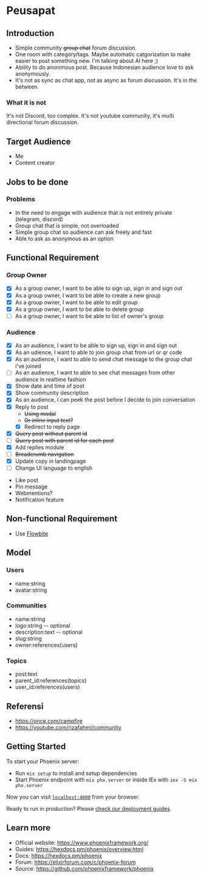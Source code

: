 # Peusapat

## Introduction

- Simple community ~~group chat~~ forum discussion.
- One room with category/tags. Maybe automatic catgorization to make easier to post something new. I'm talking about AI here ;)
- Ability to do anonimous post. Because Indonesian audience love to ask anonymously.
- It's not as sync as chat app, not as async as forum discussion. It's in the between.

### What it is not

It's not Discord, too complex.
It's not youtube community, it's multi directional forum discussion.

## Target Audience

- Me
- Content creator

## Jobs to be done

### Problems

- In the need to engage with audience that is not entirely private (telegram, discord)
- Group chat that is simple, not overloaded
- Simple group chat so audience can ask freely and fast
- Able to ask as anonymous as an option

## Functional Requirement

### Group Owner

- [x] As a group owner, I want to be able to sign up, sign in and sign out
- [x] As a group owner, I want to be able to create a new group
- [x] As a group owner, I want to be able to edit group
- [x] As a group owner, I want to be able to delete group
- [ ] As a group owner, I want to be able to list of owner's group

### Audience

- [x] As an audience, I want to be able to sign up, sign in and sign out
- [x] As an udience, I want to able to join group chat from url or qr code
- [x] As an audience, I want to able to send chat message to the group chat i've joined
- [ ] As an audience, I want to able to see chat messages from other audience in realtime fashion
- [x] Show date and time of post
- [x] Show community description
- [x] As an audience, I can peek the post before I decide to join conversation
- [x] Reply to post
  - ~~Using modal~~
  - ~~Or inline input text?~~
  - [x] Redirect to reply page
- [x] ~~Query post without parent id~~
- [ ] ~~Query post with parent id for each post~~
- [x] Add replies module
- [ ] ~~Breadcrumb navigation~~
- [x] Update copy in landingpage
- [ ] Change UI language to english
- Like post
- Pin message
- Webmentions?
- Notification feature

## Non-functional Requirement

- Use [Flowbite](https://flowbite.com/blocks/publisher/comments/)

## Model

### Users

- name:string
- avatar:string

### Communities

- name:string
- logo:string -- optional
- description:text -- optional
- slug:string
- owner:references(users)

### Topics

- post:text
- parent_id:references(topics)
- user_id:references(users)

## Referensi

- https://once.com/campfire
- https://youtube.com/rizafahmi/community

## Getting Started

To start your Phoenix server:

- Run `mix setup` to install and setup dependencies
- Start Phoenix endpoint with `mix phx.server` or inside IEx with `iex -S mix phx.server`

Now you can visit [`localhost:4000`](http://localhost:4000) from your browser.

Ready to run in production? Please [check our deployment guides](https://hexdocs.pm/phoenix/deployment.html).

## Learn more

- Official website: https://www.phoenixframework.org/
- Guides: https://hexdocs.pm/phoenix/overview.html
- Docs: https://hexdocs.pm/phoenix
- Forum: https://elixirforum.com/c/phoenix-forum
- Source: https://github.com/phoenixframework/phoenix
